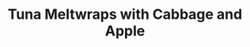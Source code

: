 ---
title: Tuna Meltwraps with Cabbage and Apple
name: Tuna Meltwraps with Cabbage and Apple
layout: recipe
totalTime: PT30M
recipeYield: 2
description: I want to make this for you so bad! It always gives me a smile. But it is kind of a guilty pleasure and I don't think it is so healthy (though the cabbage is), so maybe once per year? Summer is a good time for it. 
recipeIngredient:
  canned tuna in oil: 1 (about 160g)
  whole grain wraps: 4 (or 6 when smaller)
  white or pointed cabbage: 300g (after cutting)
  sour apple: 2
  red onion: 1
  parsley: 15g
  old dutch cheese: 100g
  mayonnaise: 4tbsp
  white wine vinegar: half a tbsp
recipeInstruction:
  - Cut the onion very finely. Cut the apple in half centimer cubes.
  - Drain the tuna and put it in a bowl. Mix with the onion, half the mayonnaise, half the apple and some pepper.
  - Fold the tuna mixture and a littl bit of cheese into every wrap.
  - Fry the wraps in a grilling pan for 5 minutes on each side, flipping once midway through.
  - Make the salad in the meantime, mixing the cabbage, rest of the apple, mayonnaise, parsley and vinegar.
  - Serve the salad next to the wraps and enjoy.
---